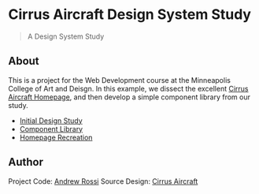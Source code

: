 # Cirrus Aircraft Design System Study

> A Design System Study

## About

This is a project for the Web Development course at the Minneapolis College of Art and Deisgn. In this example, we dissect the excellent [Cirrus Aircraft Homepage](https://cirrusaircraft.com/), and then develop a simple component library from our study.

- [Initial Design Study](https://github.com/arossi58/design-system/blob/main/design/cirrus-design-study.pdf)
- [Component Library](https://arossi58.github.io/design-system/components/index.html)
- [Homepage Recreation](https://arossi58.github.io/design-system/)

## Author

Project Code: [Andrew Rossi](https://www.arossi.design/)
Source Design: [Cirrus Aircraft](https://cirrusaircraft.com/)
